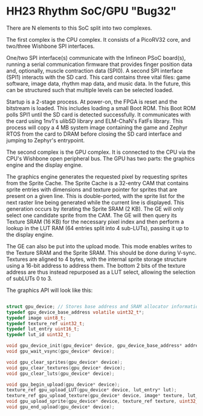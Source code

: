 # HH23 Rhythm SoC/GPU "Bug32"

There are N elements to this SoC split into two complexes.

The first complex is the CPU complex. It consists of a PicoRV32 core, and two/three Wishbone SPI interfaces.

One/two SPI interface(s) communicate with the Infineon PSoC board(s), running a serial communication firmware that provides finger position data and, optionally, muscle contraction data (SPI0). A second SPI interface (SPI1) interacts with the SD card. This card contains three vital files: game software, image data, rhythm map data, and music data. In the future, this can be structured such that multiple levels can be selected loaded. 

Startup is a 2-stage process. At power-on, the FPGA is reset and the bitstream is loaded. This includes loading a small Boot ROM. This Boot ROM polls SPI1 until the SD card is detected successfully. It communicates with the card using 1nv1's ulibSD library and ELM-ChaN's FatFs library. This process will copy a 4 MB system image containing the game and Zephyr RTOS from the card to DRAM before closing the SD card interface and jumping to Zephyr's entrypoint.

The second complex is the GPU complex. It is connected to the CPU via the CPU's Wishbone open peripheral bus. The GPU has two parts: the graphics engine and the display engine. 

The graphics engine generates the requested pixel by requesting sprites from the Sprite Cache. The Sprite Cache is a 32-entry CAM that contains sprite entries with dimensions and texture pointer for sprites that are present on a given line. This is double-ported, with the sprite list for the next raster line being generated while the current line is displayed. This generation occurs by iterating the Sprite SRAM (2 KB). The GE will only select one candidate sprite from the CAM. The GE will then query its Texture SRAM (16 KB) for the necessary pixel index and then perform a lookup in the LUT RAM (64 entries split into 4 sub-LUTs), passing it up to the display engine.

The GE can also be put into the upload mode. This mode enables writes to the Texture SRAM and the Sprite SRAM. This should be done during V-sync. Textures are aligned to 4 bytes, with the internal sprite storage structure using a 16-bit address to address them. The bottom 2 bits of the texture address are thus instead repurposed as a LUT select, allowing the selection of subLUTs 0 to 3.

The graphics API will look like this:

```c

struct gpu_device; // Stores base address and SRAM allocator information.
typedef gpu_device_base_address volatile uint32_t*;
typedef image uint8_t;
typedef texture_ref uint32_t;
typedef lut_entry uint16_t;
typedef lut_id uint32_t;

void gpu_device_init(gpu_device* device, gpu_device_base_address* address);
void gpu_wait_vsync(gpu_device* device);

void gpu_clear_sprites(gpu_device* device);
void gpu_clear_textures(gpu_device* device);
void gpu_clear_luts(gpu_device* device);

void gpu_begin_upload(gpu_device* device);
texture_ref gpu_upload_LUT(gpu_device* device, lut_entry* lut);
texture_ref gpu_upload_texture(gpu_device* device, image* texture, lut_id lut);
void gpu_upload_sprite(gpu_device* device, texture_ref texture, uint32_t width, uint32_t height, uint32_t x, uint32_t y);
void gpu_end_upload(gpu_device* device);

```


